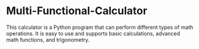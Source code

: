 # Multi-Functional-Calculator
This calculator is a Python program that can perform different types of math operations. It is easy to use and supports basic calculations, advanced math functions, and trigonometry.
